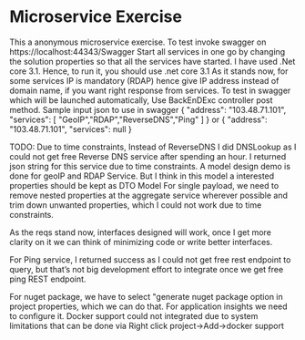 # Microservice Exercise
This a anonymous microservice exercise. 
To test invoke swagger on https://localhost:44343/Swagger
Start all services in one go by changing the solution properties so that all the services have started. I have used .Net core 3.1. Hence, to run it, you should use .net core 3.1
As it stands now, for some services IP is mandatory (RDAP) hence give IP address instead of domain name, if you want right response from services.
To test in swagger which will be launched automatically, Use BackEnDExc controller post method. Sample input json to use in swagger 
{
  "address": "103.48.71.101",
  "services": [
    "GeoIP","RDAP","ReverseDNS","Ping"
  ]
}
or
{
  "address": "103.48.71.101",
  "services": null
}

TODO:
Due to time constraints, Instead of ReverseDNS I did DNSLookup as I could not get free Reverse DNS service after spending an hour. I returned json string for this service due to time constraints. A model design demo is done for geoIP and RDAP Service. But I think in this model a interested properties should be kept as DTO Model 
For single payload, we need to remove nested properties at the aggregate service wherever possible and trim down unwanted properties, which I could not work due to time constraints.

As the reqs stand now, interfaces designed will work, once I get more clarity on it we can think of minimizing code or write better interfaces.

For Ping service, I returned success as I could not get free rest endpoint to query, but that’s not big development effort to integrate once we get free ping REST endpoint.

For nuget package, we have to select "generate nuget package option in project properties, which we can do that.
For application insights we need to configure it.
Docker support  could not integrated due to system limitations that can be done via Right click project->Add->docker support

